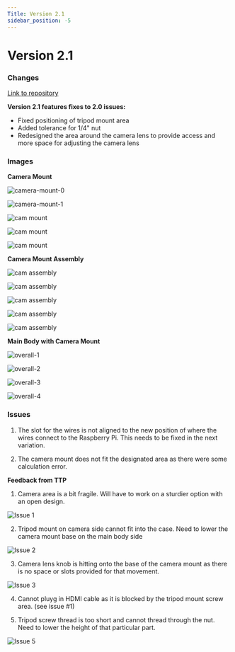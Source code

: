 ```yaml
---
Title: Version 2.1
sidebar_position: -5
---
```


# Version 2.1

### Changes

[Link to repository](https://github.com/screensavers-club/argos-childnode-case/tree/main/2.1)

**Version 2.1 features fixes to 2.0 issues:**

- Fixed positioning of tripod mount area
- Added tolerance for 1/4" nut
- Redesigned the area around the camera lens to provide access and more space for adjusting the camera lens

### Images

**Camera Mount**

![camera-mount-0](../../../static/img/v2-1/2-1-4.png)

![camera-mount-1](../../../static/img/v2-1/2-1-5.png)

![cam mount](../../../static/img/v2-1/cam-mount1.jpg)

![cam mount](../../../static/img/v2-1/cam-mount2.jpg)

![cam mount](../../../static/img/v2-1/cam-mount3.jpg)

**Camera Mount Assembly**

![cam assembly](../../../static/img/v2-1/cam-mount-assembly-1.jpg)

![cam assembly](../../../static/img/v2-1/cam-mount-assembly-2.jpg)

![cam assembly](../../../static/img/v2-1/cam-mount-assembly-3.jpg)

![cam assembly](../../../static/img/v2-1/cam-mount-assembly-4.jpg)

![cam assembly](../../../static/img/v2-1/cam-mount-assembly-5.jpg)

**Main Body with Camera Mount**

![overall-1](../../../static/img/v2-1/2-1-1.png)

![overall-2](../../../static/img/v2-1/2-1-2.png)

![overall-3](../../../static/img/v2-1/2-1-3.png)

![overall-4](../../../static/img/v2-1/2-1-6.png)

### Issues

1. The slot for the wires is not aligned to the new position of where the wires connect to the Raspberry Pi. This needs to be fixed in the next variation.

2. The camera mount does not fit the designated area as there were some calculation error.

**Feedback from TTP**

1. Camera area is a bit fragile. Will have to work on a sturdier option with an open design.

![Issue 1](../../../static/img/v2-1/issue-4.jpg)

2. Tripod mount on camera side cannot fit into the case. Need to lower the camera mount base on the main body side

![Issue 2](../../../static/img/v2-1/issue-3.jpg)

3. Camera lens knob is hitting onto the base of the camera mount as there is no space or slots provided for that movement.

![Issue 3](../../../static/img/v2-1/issue-5.jpg)

4. Cannot pluyg in HDMI cable as it is blocked by the tripod mount screw area. (see issue #1)

5. Tripod screw thread is too short and cannot thread through the nut. Need to lower the height of that particular part.

![Issue 5](../../../static/img/v2-1/issue-1.jpg)
